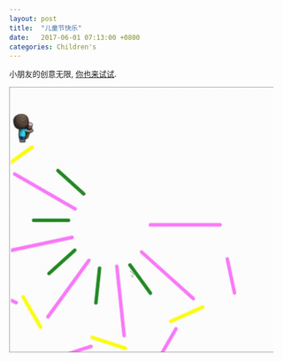 ```yaml
---
layout: post
title:  "儿童节快乐"
date:   2017-06-01 07:13:00 +0800
categories: Children's
---
```

小朋友的创意无限, [你也来试试](https://io.org.cn/s/course2/stage/19/puzzle/1).

![](/media/happy-children-day.gif)
